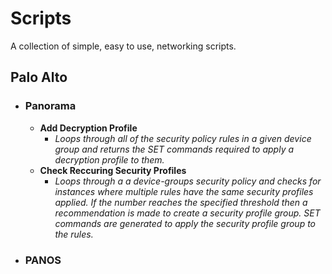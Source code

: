 # Scripts
A collection of simple, easy to use, networking scripts.

## Palo Alto
- ### Panorama
    - **Add Decryption Profile**
        - *Loops through all of the security policy rules in a given device group and returns the SET commands required to apply a decryption profile to them.*
    - **Check Reccuring Security Profiles**
        - *Loops through a a device-groups security policy and checks for instances where multiple rules have the same security profiles applied. If the number reaches the specified threshold then a recommendation is made to create a security profile group.  SET commands are generated to apply the security profile group to the rules.*
- ### PANOS